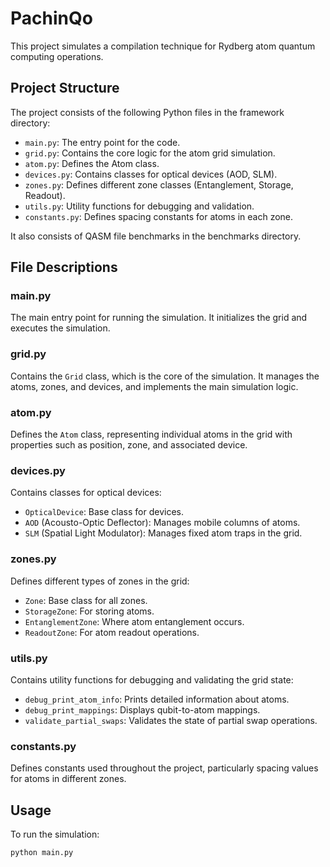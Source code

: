 # PachinQo

This project simulates a compilation technique for Rydberg atom quantum computing operations.

## Project Structure

The project consists of the following Python files in the framework directory:

- `main.py`: The entry point for the code.
- `grid.py`: Contains the core logic for the atom grid simulation.
- `atom.py`: Defines the Atom class.
- `devices.py`: Contains classes for optical devices (AOD, SLM).
- `zones.py`: Defines different zone classes (Entanglement, Storage, Readout).
- `utils.py`: Utility functions for debugging and validation.
- `constants.py`: Defines spacing constants for atoms in each zone.

It also consists of QASM file benchmarks in the benchmarks directory.

## File Descriptions

### main.py

The main entry point for running the simulation. It initializes the grid and executes the simulation.

### grid.py

Contains the `Grid` class, which is the core of the simulation. It manages the atoms, zones, and devices, and implements the main simulation logic.

### atom.py

Defines the `Atom` class, representing individual atoms in the grid with properties such as position, zone, and associated device.

### devices.py

Contains classes for optical devices:
- `OpticalDevice`: Base class for devices.
- `AOD` (Acousto-Optic Deflector): Manages mobile columns of atoms.
- `SLM` (Spatial Light Modulator): Manages fixed atom traps in the grid.

### zones.py

Defines different types of zones in the grid:
- `Zone`: Base class for all zones.
- `StorageZone`: For storing atoms.
- `EntanglementZone`: Where atom entanglement occurs.
- `ReadoutZone`: For atom readout operations.

### utils.py

Contains utility functions for debugging and validating the grid state:
- `debug_print_atom_info`: Prints detailed information about atoms.
- `debug_print_mappings`: Displays qubit-to-atom mappings.
- `validate_partial_swaps`: Validates the state of partial swap operations.

### constants.py

Defines constants used throughout the project, particularly spacing values for atoms in different zones.

## Usage

To run the simulation:

```bash
python main.py
